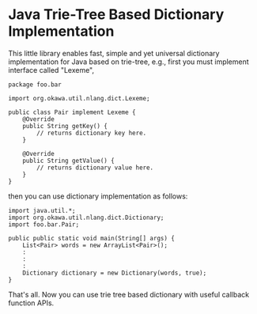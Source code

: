 # Java Trie-Tree Based Dictionary Implementation

This little library enables fast, simple and yet universal dictionary implementation
for Java based on trie-tree, e.g., first you must implement interface called "Lexeme",

    package foo.bar

    import org.okawa.util.nlang.dict.Lexeme;

    public class Pair implement Lexeme {
        @Override
        public String getKey() {
            // returns dictionary key here.
        }

        @Override
        public String getValue() {
            // returns dictionary value here.
        }
    }

then you can use dictionary implementation as follows:

    import java.util.*;
    import org.okawa.util.nlang.dict.Dictionary;
    import foo.bar.Pair;

    public public static void main(String[] args) {
        List<Pair> words = new ArrayList<Pair>();
        :
        :
        :
        Dictionary dictionary = new Dictionary(words, true);
    }

That's all. Now you can use trie tree based dictionary with useful callback function APIs.